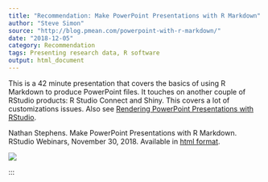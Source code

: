 ```yaml
---
title: "Recommendation: Make PowerPoint Presentations with R Markdown"
author: "Steve Simon"
source: "http://blog.pmean.com/powerpoint-with-r-markdown/"
date: "2018-12-05"
category: Recommendation
tags: Presenting research data, R software
output: html_document
---
```


This is a 42 minute presentation that covers the basics of using R
Markdown to produce PowerPoint files. It touches on another couple of
RStudio products: R Studio Connect and Shiny. This covers a lot of
customizations issues. Also see [Rendering PowerPoint Presentations with
RStudio](https://support.rstudio.com/hc/en-us/articles/360004672913-Rendering-PowerPoint-Presentations-with-RStudio).

<!---More--->

Nathan Stephens. Make PowerPoint Presentations with R Markdown. RStudio
Webinars, November 30, 2018. Available in [html
format](https://resources.rstudio.com/webinars/make-powerpoint-presentations-with-r-markdown-nathan-stephens).

![](../../../images/powerpoint-with-r-markdown01.png)


:::

